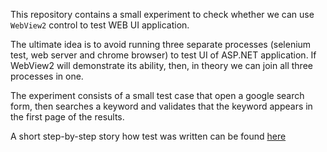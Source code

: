 This repository contains a small experiment to check whether we can use `WebView2` control to test WEB UI application. 

The ultimate idea is to avoid running three separate processes (selenium test, web server and chrome browser) to test UI of ASP.NET application. 
If WebView2 will demonstrate its ability, then, in theory we can join all three processes in one. 

The experiment consists of a small test case that open a google search form, then searches a keyword and validates that the keyword appears in the first page of the results. 

A short step-by-step story how test was written can be found [here](https://github.com/nikolaygekht/webview2_as_web_ui_test/wiki/Step-by-step-integration-of-the-WebView2-into-tests)
